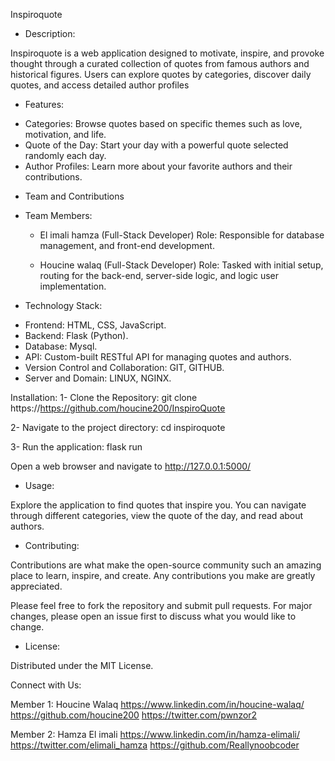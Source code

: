 Inspiroquote

- Description:

Inspiroquote is a web application designed to motivate, inspire, and provoke thought through a curated collection of quotes from famous authors and historical figures. Users can explore quotes by categories, discover daily quotes, and access detailed author profiles

- Features:

* Categories: Browse quotes based on specific themes such as love, motivation, and life.
* Quote of the Day: Start your day with a powerful quote selected randomly each day.
* Author Profiles: Learn more about your favorite authors and their contributions.

- Team and Contributions

* Team Members:
    * El imali hamza (Full-Stack Developer)
    Role:
        Responsible for database management, and front-end development.
    
    * Houcine walaq (Full-Stack Developer)
    Role:
        Tasked with initial setup, routing for the back-end, server-side logic, and logic user implementation.

- Technology Stack:

* Frontend: HTML, CSS, JavaScript.
* Backend: Flask (Python).
* Database: Mysql.
* API: Custom-built RESTful API for managing quotes and authors.
* Version Control and Collaboration: GIT, GITHUB.
* Server and Domain: LINUX, NGINX.

Installation:
1- Clone the Repository:
    git clone https://https://github.com/houcine200/InspiroQuote

2- Navigate to the project directory:
    cd inspiroquote

3- Run the application:
    flask run

Open a web browser and navigate to http://127.0.0.1:5000/

- Usage:

Explore the application to find quotes that inspire you. You can navigate through different categories, view the quote of the day, and read about authors.

- Contributing:

Contributions are what make the open-source community such an amazing place to learn, inspire, and create. Any contributions you make are greatly appreciated.

Please feel free to fork the repository and submit pull requests. For major changes, please open an issue first to discuss what you would like to change.

- License: 

Distributed under the MIT License. 

Connect with Us:

Member 1: Houcine Walaq
https://www.linkedin.com/in/houcine-walaq/
https://github.com/houcine200
https://twitter.com/pwnzor2


Member 2: Hamza El imali
https://www.linkedin.com/in/hamza-elimali/
https://twitter.com/elimali_hamza
https://github.com/Reallynoobcoder



